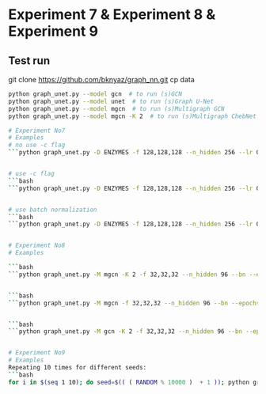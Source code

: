 # Experiment 7 & Experiment 8 & Experiment 9

## Test run
git clone https://github.com/bknyaz/graph_nn.git
cp data

```bash
python graph_unet.py --model gcn  # to run (s)GCN
python graph_unet.py --model unet  # to run (s)Graph U-Net
python graph_unet.py --model mgcn  # to run (s)Multigraph GCN
python graph_unet.py --model mgcn -K 2  # to run (s)Multigraph ChebNet with filter scale K = 2
```


```bash
# Experiment No7
# Examples
# no use -c flag
```python graph_unet.py -D ENZYMES -f 128,128,128 --n_hidden 256 --lr 0.0005 --epochs 100 --lr_decay_step 150 -g


# use -c flag
```bash
```python graph_unet.py -D ENZYMES -f 128,128,128 --n_hidden 256 --lr 0.0005 --c --epochs 100 --lr_decay_step 150 -g


# use batch normalization
```bash
```python graph_unet.py -D ENZYMES -f 128,128,128 --n_hidden 256 --lr 0.0005 --c --bn --epochs 100 --lr_decay_step 150 -g


# Experiment No8
# Examples

```bash
```python graph_unet.py -M mgcn -K 2 -f 32,32,32 --n_hidden 96 --bn --epochs 50 --lr_decay_steps 25,35,45 --lr 0.001


```bash
```python graph_unet.py -M mgcn -f 32,32,32 --n_hidden 96 --bn --epochs 50 --lr_decay_steps 25,35,45 --lr 0.001


```bash
```python graph_unet.py -M gcn -K 2 -f 32,32,32 --n_hidden 96 --bn --epochs 50 --lr_decay_steps 25,35,45 --lr 0.001


# Experiment No9
# Examples
Repeating 10 times for different seeds:
```bash
for i in $(seq 1 10); do seed=$(( ( RANDOM % 10000 )  + 1 )); python graph_unet.py --model gcn --seed $seed | tee logs/gcn_proteins_"$i".log; done
